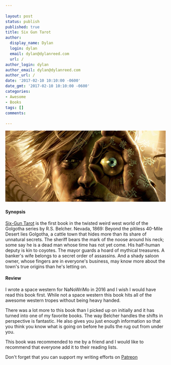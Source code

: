```yaml
---

layout: post
status: publish
published: true
title: Six Gun Tarot
author:
  display_name: Dylan
  login: dylan
  email: dylan@dylanreed.com
  url: /
author_login: dylan
author_email: dylan@dylanreed.com
author_url: /
date: '2017-02-10 10:10:00 -0600'
date_gmt: '2017-02-10 10:10:00 -0600'
categories:
- Awesome
- Books
tags: []
comments:

---
```

<a href="https://www.amazon.com/gp/product/0765367513/ref=as_li_tl?ie=UTF8&tag=dylanreed06-20">![Six Gun Tarot](https://raw.githubusercontent.com/dylanreed/dylan.blog/gh-pages/images/book-review/Six-Gun-Tarot.jpg)</a>

<h4>Synopsis</h4>

[Six-Gun Tarot](https://www.amazon.com/gp/product/0765367513/ref=as_li_tl?ie=UTF8&tag=dylanreed06-20) is the first book in the twisted weird west world of the Golgotha series by R.S. Belcher.
Nevada, 1869: Beyond the pitiless 40-Mile Desert lies Golgotha, a cattle town that hides more than its share of unnatural secrets. The sheriff bears the mark of the noose around his neck; some say he is a dead man whose time has not yet come. His half-human deputy is kin to coyotes. The mayor guards a hoard of mythical treasures. A banker's wife belongs to a secret order of assassins. And a shady saloon owner, whose fingers are in everyone's business, may know more about the town's true origins than he's letting on.


<h4>Review</h4>

I wrote a space western for NaNoWriMo in 2016 and I wish I would have read this book first. While not a space western this book hits all of the awesome western tropes without being heavy handed. 

There was a lot more to this book than I picked up on initially and it has turned into one of my favorite books. The way Belcher handles the shifts in perspective is fantastic. He also gives you just enough information so that you think you know what is going on before he pulls the rug out from under you. 

This book was recommended to me by a friend and I would like to recommend that everyone add it to their reading lists. 

Don't forget that you can support my writing efforts on [Patreon](https://www.patreon.com/dylanreed)